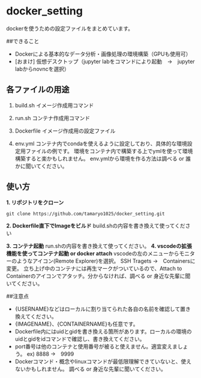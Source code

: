 # docker_setting
dockerを使うための設定ファイルをまとめています。

##できること
- Dockerによる基本的なデータ分析・画像処理の環境構築（GPUも使用可）
- [おまけ] 仮想デスクトップ（jupyter labをコマンドにより起動　→　jupyter labからnovncを選択）

## 各ファイルの用途

1. build.sh
イメージ作成用コマンド

2. run.sh
コンテナ作成用コマンド

3. Dockerfile
イメージ作成用の設定ファイル

4. env.yml
コンテナ内でcondaを使えるように設定しており、具体的な環境設定用ファイルの例です。
環境をコンテナ内で構築する上でymlを使って環境構築すると楽かもしれません。
env.ymlから環境を作る方法は調べる or 誰かに聞いてください。

## 使い方

**1. リポジトリをクローン**

```java:title
git clone https://github.com/tamaryo1025/docker_setting.git
```

**2. **Dockerfile直下でImageをビルド****
build.shの内容を書き換えて使ってください 

**3. コンテナ起動**
run.shの内容を書き換えて使ってください。
**4. vscodeの拡張機能を使ってコンテナ起動 or docker attach**
vscodeの左のメニューからモニターのようなアイコン(Remote Explorer)を選択。
SSH Tragets →　Containersに変更。
立ち上げ中のコンテナには再生マークがついているので、Attach to Containerのアイコンでアタッチ。分からなければ、調べる or 身近な先輩に聞いてください。


##注意点

- {USERNAME}などはローカルに割り当てられた各自の名前を確認して置き換えてください。
- {IMAGENAME}、{CONTAINERNAME}も任意です。
- Dockerfile内にはuidとgidを書き換える箇所があります。ローカルの環境のuidとgidをidコマンドで確認し、書き換えてください。
- port番号は他のコンテナと使用番号が被ると使えません。適宜変えましょう。
ex) 8888 →　9999
- Dockerコマンド・概念やlinuxコマンドが最低限理解できていないと、使えないかもしれません。
調べる or 身近な先輩に聞いてください。